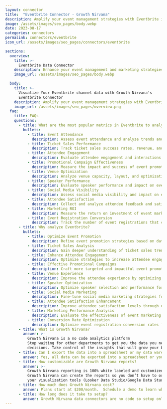 ```yaml
---
layout: connector
title:  "Eventbrite Connector - Growth Nirvana"
description: Amplify your event management strategies with Eventbrite integration, gaining actionable insights from event data analysis.
image: /assets/images/seo_pages/body.webp
date: 2023-08-17
categories: connectors
permalink: connectors/eventbrite
icon_url: /assets/images/seo_pages/connectors/eventbrite

sections:
  overview:
    title: >-
      Eventbrite Data Connector
    description: Enhance your event management and marketing strategies with Eventbrite integration. Seamlessly merge marketing data, unlocking insights that shape event promotion, attendee analysis, and operational excellence.
    image_url: /assets/images/seo_pages/body.webp

  body:
    title: >-
      Visualize Your Eventbrite channel data with Growth Nirvana's
      Eventbrite Connector
    description: Amplify your event management strategies with Eventbrite integration, gaining actionable insights from event data analysis.
    image_url: /assets/images/seo_pages/overview.png
  faq:
    title: FAQs
    questions:
      - title: What are the most popular metrics in Eventbrite to analyze?
        bullets:
          - title: Event Attendance
            description: Assess event attendance and analyze trends and patterns.
          - title: Ticket Sales Performance
            description: Track ticket sales success rates, revenue, and conversion rates.
          - title: Attendee Engagement
            description: Evaluate attendee engagement and interactions during events.
          - title: Promotional Campaign Effectiveness
            description: Measure the impact and success of event promotional campaigns.
          - title: Venue Optimization
            description: Analyze venue capacity, layout, and optimization for better attendee experiences.
          - title: Speaker Performance
            description: Evaluate speaker performance and impact on event success.
          - title: Social Media Visibility
            description: Assess social media visibility and impact on event reach and attendance.
          - title: Attendee Satisfaction
            description: Collect and analyze attendee feedback and satisfaction levels.
          - title: Marketing ROI
            description: Measure the return on investment of event marketing efforts.
          - title: Event Registration Conversion
            description: Track the number of event registrations that convert into attendees.
      - title: Why analyze Eventbrite?
        bullets:
          - title: Optimize Event Promotion
            description: Refine event promotion strategies based on data-driven insights.
          - title: Ticket Sales Analysis
            description: Gain deeper understanding of ticket sales trends and performance.
          - title: Enhance Attendee Engagement
            description: Optimize strategies to increase attendee engagement and satisfaction.
          - title: Effective Promotional Campaigns
            description: Craft more targeted and impactful event promotional campaigns.
          - title: Venue Experience
            description: Improve the attendee experience by optimizing venue capacity and layout.
          - title: Speaker Optimization
            description: Optimize speaker selection and performance for successful events.
          - title: Social Media Marketing
            description: Fine-tune social media marketing strategies for higher event visibility.
          - title: Attendee Satisfaction Enhancement
            description: Improve attendee satisfaction levels through data-driven insights.
          - title: Marketing Performance Analysis
            description: Evaluate the effectiveness of event marketing efforts and ROI.
          - title: Conversion Rate Optimization
            description: Optimize event registration conversion rates for higher attendance.
      - title: What is Growth Nirvana?
        answer: >-
          Growth Nirvana is a no code analytics platform 
          Stop waiting for other departments to get you the data you need to make critical business 
          decisions. Take control of the insights that will grow your business.
      - title: Can I export the data into a spreadsheet or my data warehouse?
        answer: Yes, all data can be exported into a spreadsheet or your data warehouse (Google BigQuery, AWS, Snowflake, Azure, etc)
      - title: How customizable are Growth Nirvana reports?
        answer: >-
          Growth Nirvana reporting is 100% white labeled and customized to your specifications.
          Growth Nirvana can create the reports so you don’t have to or you can connect
          your visualization tools (Looker Data Studio/Google Data Studio, Tableau, PowerBI, etc) to Growth Nirvana.
      - title: How much does Growth Nirvana cost?
        answer: Plans start at $200/month.  Schedule a demo to learn what plan is best for you.
      - title: How long does it take to setup?
        answer: Growth Nirvana data connectors are no code so setup only requires a few clicks.
---
```

